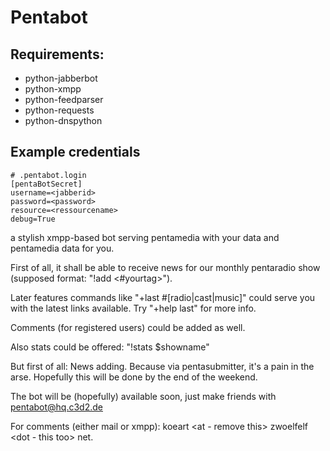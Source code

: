# Pentabot

## Requirements:

- python-jabberbot
- python-xmpp
- python-feedparser
- python-requests
- python-dnspython

## Example credentials

```
# .pentabot.login
[pentaBotSecret]
username=<jabberid>
password=<password>
resource=<ressourcename>
debug=True
```

a stylish xmpp-based bot serving pentamedia with your data and pentamedia data for you.

First of all, it shall be able to receive news for our monthly pentaradio show (supposed format: "!add <url> <your text> <#yourtag>").

Later features commands like "+last #[radio|cast|music]" could serve you with the latest links available. Try "+help last" for more info.

Comments (for registered users) could be added as well.

Also stats could be offered: "!stats $showname"

But first of all: News adding. Because via pentasubmitter, it's a pain in the arse.
Hopefully this will be done by the end of the weekend.

The bot will be (hopefully) available soon, just make friends with pentabot@hq.c3d2.de

For comments (either mail or xmpp): koeart <at - remove this> zwoelfelf <dot - this too> net.
